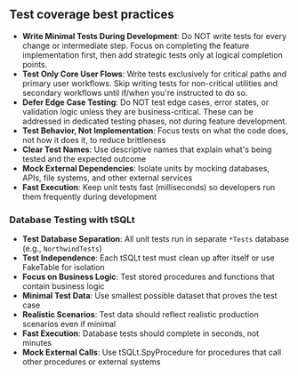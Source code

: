 ## Test coverage best practices

- **Write Minimal Tests During Development**: Do NOT write tests for every change or intermediate step. Focus on completing the feature implementation first, then add strategic tests only at logical completion points.
- **Test Only Core User Flows**: Write tests exclusively for critical paths and primary user workflows. Skip writing tests for non-critical utilities and secondary workflows until if/when you're instructed to do so.
- **Defer Edge Case Testing**: Do NOT test edge cases, error states, or validation logic unless they are business-critical. These can be addressed in dedicated testing phases, not during feature development.
- **Test Behavior, Not Implementation**: Focus tests on what the code does, not how it does it, to reduce brittleness
- **Clear Test Names**: Use descriptive names that explain what's being tested and the expected outcome
- **Mock External Dependencies**: Isolate units by mocking databases, APIs, file systems, and other external services
- **Fast Execution**: Keep unit tests fast (milliseconds) so developers run them frequently during development

### Database Testing with tSQLt
- **Test Database Separation**: All unit tests run in separate `*Tests` database (e.g., `NorthwindTests`)
- **Test Independence**: Each tSQLt test must clean up after itself or use FakeTable for isolation
- **Focus on Business Logic**: Test stored procedures and functions that contain business logic
- **Minimal Test Data**: Use smallest possible dataset that proves the test case
- **Realistic Scenarios**: Test data should reflect realistic production scenarios even if minimal
- **Fast Execution**: Database tests should complete in seconds, not minutes
- **Mock External Calls**: Use tSQLt.SpyProcedure for procedures that call other procedures or external systems
